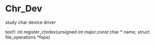 # Chr_Dev
study char device driver

test1:
int register_chrdev(unsigned int major,const char * name,
struct file_operations *fops)
